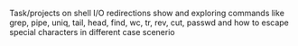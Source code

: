 Task/projects on shell I/O redirections show and exploring commands like grep, pipe, uniq, tail, head, find, wc, tr, rev, cut, passwd and how to escape special characters in different case scenerio
